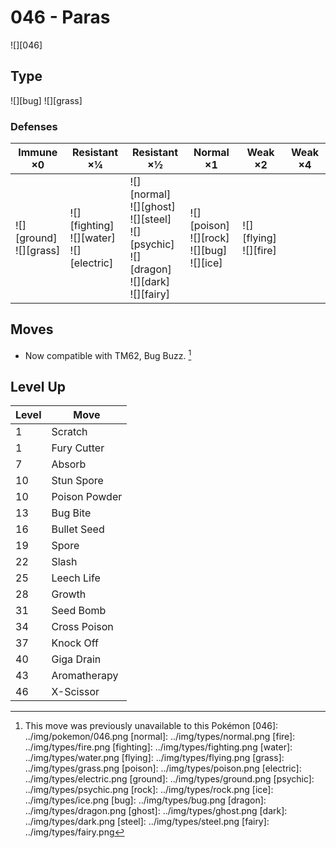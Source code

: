 # 046 - Paras
![][046]

## Type

![][bug]  ![][grass]

### Defenses

Immune ×0 | Resistant ×¼ | Resistant ×½ | Normal ×1 | Weak ×2 | Weak ×4
---       | ---          | ---          | ---       | ---     | ---
| ![][ground]<br> ![][grass]<br> | ![][fighting]<br> ![][water]<br> ![][electric]<br> | ![][normal]<br> ![][ghost]<br> ![][steel]<br> ![][psychic]<br> ![][dragon]<br> ![][dark]<br> ![][fairy]<br> | ![][poison]<br> ![][rock]<br> ![][bug]<br> ![][ice]<br> | ![][flying]<br> ![][fire]<br> | 

## Moves

 - Now compatible with TM62, Bug Buzz. [^1]

## Level Up

Level | Move
---   | ---
  1   | Scratch
  1   | Fury Cutter
  7   | Absorb
 10   | Stun Spore
 10   | Poison Powder
 13   | Bug Bite
 16   | Bullet Seed
 19   | Spore
 22   | Slash
 25   | Leech Life
 28   | Growth
 31   | Seed Bomb
 34   | Cross Poison
 37   | Knock Off
 40   | Giga Drain
 43   | Aromatherapy
 46   | X-Scissor

[^1]: This move was previously unavailable to this Pokémon
[046]: ../img/pokemon/046.png
[normal]: ../img/types/normal.png
[fire]: ../img/types/fire.png
[fighting]: ../img/types/fighting.png
[water]: ../img/types/water.png
[flying]: ../img/types/flying.png
[grass]: ../img/types/grass.png
[poison]: ../img/types/poison.png
[electric]: ../img/types/electric.png
[ground]: ../img/types/ground.png
[psychic]: ../img/types/psychic.png
[rock]: ../img/types/rock.png
[ice]: ../img/types/ice.png
[bug]: ../img/types/bug.png
[dragon]: ../img/types/dragon.png
[ghost]: ../img/types/ghost.png
[dark]: ../img/types/dark.png
[steel]: ../img/types/steel.png
[fairy]: ../img/types/fairy.png
